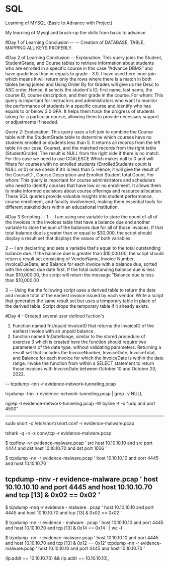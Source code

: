 # SQL
Learning of MYSQL (Basic to Advance with Project)

My learning of Mysql and brush-up the skills from basic to advance

#Day 1 of Learning Conclusion -- 
-- Creation of DATABASE, TABLE, MAPPING ALL KEYS PROPERLY. 

#Day 2 of Learning Conclusion --
Explanation: 
This query joins the Student, StudentGrade, and Course tables to retrieve information about students who are enrolled in a specific course in this case “Advance DBMS” and have grade less than or equals to grade - 3.0. I have used here inner join which means it will return only the rows where there is a match in both tables being joined and Using Order By for Grades will give us the Desc to ASC order. Hence, it selects the student's ID, first name, last name, the course ID, course description, and their grade in the course.
For whom: 
This query is important for instructors and administrators who want to monitor the performance of students in a specific course and identify who has equals to or below 3.0 GPA. It helps them track the progress of students taking for a particular course, allowing them to provide necessary support or adjustments if needed.

Query 2:
Explanation:
This query uses a left join to combine the Course table with the StudentGrade table to determine which courses have no students enrolled or students less than 5. It returns all records from the left table (in our case, Course), and the matched records from the right table (StudentGrade). The result is NULL from the right side if there is no match. For this case we need to use COALESCE Which makes null to 0 and will filters for courses with no enrolled students (EnrolledStudents count is NULL or 0) or we check if it’s is less than 5. Hence, it will give the result of the CourseID , Course Description and Enrolled Student total Count. 
For whom: This query is important for course administrators and schedulers who need to identify courses that have low or no enrollment. It allows them to make informed decisions about course offerings and resource allocation. 
These SQL queries provide valuable insights into student performance, course enrollment, and faculty involvement, making them essential tools for different stakeholders within an educational institution.


#Day 3 
Scripting -- 
1 -- I am using one variable to store the count of all of the invoices in the Invoices table that have a balance due and another variable to store the sum of the balances due for all of those invoices.  If that total balance due is greater than or equal to $30,000, the script should display a result set that displays the values of both variables. 

2 -- I am declarring and sets a variable that's equal to the total outstanding balance due. If the balance due is greater than $10,000.00, the script should return a result set consisting of VendorName, Invoice Number, InvoiceDueDate, and Balance for each invoice with a balance due, sorted with the oldest due date first. If the total outstanding balance due is less than $10,000.00, the script will return the message "Balance due is less than $10,000.00

3 -- Using the the following script uses a derived table to return the date and invoice total of the earliest invoice issued by each vendor. Write a script that generates the same result set but uses a temporary table in place of the derived table. Script drops the temporary table if it already exists.


#Day 4 - 
Created several user defined fuction's 
1. Function named fnUnpaid InvoiceID that returns the InvoiceID of the earliest invoice with an unpaid balance.
2. function named fnDateRange, similar to the stored procedure of exercise 3 which is created here the function should require two parameters of the date type. without validating   parameters. Returning a result set that includes the InvoiceNumber, InvoiceDate, InvoiceTotal, and Balance for each invoice for which the InvoiceDate is within the date range. Invoke the function from within a SELECT statement to return those invoices with InvoiceDate between October 10 and October 20, 2022.

--
tcpdump -tnn -r evidence-network-tunneling.pcap


tcpdump -tnn -r evidence-network-tunneling.pcap | grep -v NULL

ngrep -I evidence-network-tunneling.pcap -W byline -t -x "udp and port 4500"


------------------
sudo snort -c /etc/snort/snort.conf -r evidence-malware.pcap

tshark -q -n -z conv,tcp -r evidence-malware.pcap

$ tcpflow -vr evidence-malware.pcap ' src host 10.10.10.10 and src  port 4444 and  dst  host  10.10.10.70  and  dst  port  1036 '

$ tcpdump -nn -r evidence-malware.pcap ' host 10.10.10.10 and port 4445 and host  10.10.10.70 '

 tcpdump -nnv -r evidence-malware.pcap ' host  10.10.10.10  and  port  4445  and host   10.10.10.70  and   tcp [13]  & 0x02 ==  0x02 '
 ------------------------------------

 $ tcpdump -nnq -r evidence - malware . pcap ' host  10.10.10.10  and  port  4445  and host   10.10.10.70  and   tcp [13]  & 0x02 ==  0x02 '

$ tcpdump -nn -r evidence - malware . pcap ' host 10.10.10.10 and port 4445 and host  10.10.10.70 and  tcp [13]  &  0x14 ==  0x14 ' | wc   -l

$ tcpdump -nn -r evidence-malware.pcap ' host  10.10.10.10  and  port  4445  and host  10.10.10.70  and  tcp [13]  &   0x12  ==  0x12'
  tcpdump -nn -r evidence-malware.pcap ' host 10.10.10.10 and port 4445 and host  10.10.10.70 '

(ip.addr == 10.10.10.70) && (ip.addr == 10.10.10.10), 



